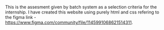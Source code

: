 This is the assesment given by batch system as a selection criteria for the internship.
I have created this website using purely html and css refering to the figma link - https://www.figma.com/community/file/1145991068621514311.

